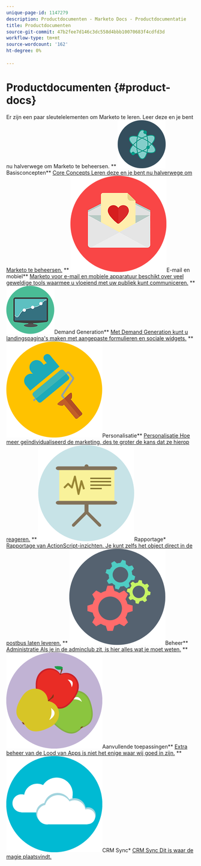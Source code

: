 ```yaml
---
unique-page-id: 1147279
description: Productdocumenten - Marketo Docs - Productdocumentatie
title: Productdocumenten
source-git-commit: 47b2fee7d146c3dc558d4bbb10070683f4cdfd3d
workflow-type: tm+mt
source-wordcount: '162'
ht-degree: 0%

---
```



# Productdocumenten {#product-docs}

Er zijn een paar sleutelelementen om Marketo te leren. Leer deze en je bent nu halverwege om Marketo te beheersen.
** ![Basisconcepten](assets/education-science-12.png)Basisconcepten** [Core Concepts Leren deze en je bent nu halverwege om Marketo te beheersen.](product-docs/core-marketo-concepts.md)     ** ![E-mail en mobiel](assets/valentine-day-10.png)E-mail en mobiel** [Marketo voor e-mail en mobiele apparatuur beschikt over veel geweldige tools waarmee u vloeiend met uw publiek kunt communiceren.](https://docs.marketo.com/pages/viewpage.action?pageId=557076)     ** ![Demand Generation](assets/seo-04.png)Demand Generation** [Met Demand Generation kunt u landingspagina&#39;s maken met aangepaste formulieren en sociale widgets.](product-docs/demand-generation.md)     ** ![Personalisatie](assets/graphic-design-tools-19.png)Personalisatie** [Personalisatie Hoe meer geïndividualiseerd de marketing, des te groter de kans dat ze hierop reageren.](product-docs/personalization.md)     ** ![Rapportage](assets/office-21.png)Rapportage* [Rapportage van ActionScript-inzichten. Je kunt zelfs het object direct in de postbus laten leveren.](product-docs/reporting.md)     ** ![Beheer](assets/technology-08.png)Beheer** [Administratie Als je in de adminclub zit, is hier alles wat je moet weten.](https://docs.marketo.com/display/DOCS/Administration)     ** ![Aanvullende apps](assets/food-10.png)Aanvullende toepassingen** [Extra beheer van de Lood van Apps is niet het enige waar wij goed in zijn.](product-docs/additional-apps.md)     ** ![CRM-synchronisatie](assets/seo-33.png)CRM Sync* [CRM Sync Dit is waar de magie plaatsvindt.](product-docs/crm-sync.md)